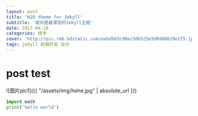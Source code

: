 ```yaml
---
layout: post
title: 'H2O theme for Jekyll'
subtitle: '或许是最漂亮的Jekyll主题'
date: 2017-04-18
categories: 技术
cover: 'http://pic.rmb.bdstatic.com/eebdb03c96ec50b525e5d0488619e1f5.jpeg'
tags: jekyll 前端开发 设计
---
```


# post test

![图片pic1]({{ "/assets/img/hehe.jpg" | absolute_url }})

```python
import math
print('hello world')
```